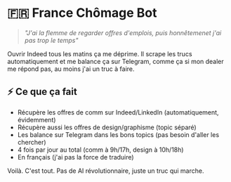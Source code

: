# 🇫🇷 France Chômage Bot

> *"J'ai la flemme de regarder offres d'emplois, puis honnêtemenet j'ai pas trop le temps"*

Ouvrir Indeed tous les matins ça me déprime. Il scrape les trucs automatiquement et me balance ça sur Telegram, comme ça si mon dealer me répond pas, au moins j'ai un truc à faire.

## ⚡ Ce que ça fait

- Récupère les offres de comm sur Indeed/LinkedIn (automatiquement, évidemment)
- Récupère aussi les offres de design/graphisme (topic séparé)
- Les balance sur Telegram dans les bons topics (pas besoin d'aller les chercher)
- 4 fois par jour au total (comm à 9h/17h, design à 10h/18h)
- En français (j'ai pas la force de traduire)

Voilà. C'est tout. Pas de AI révolutionnaire, juste un truc qui marche.

